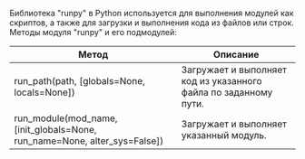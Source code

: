 <p>Библиотека "runpy" в Python используется для выполнения модулей как скриптов, а также для загрузки и выполнения кода из файлов или строк.
Методы модуля "runpy" и его подмодулей:</p>
<table>
<thead>
<tr>
<th>Метод</th>
<th>Описание</th>
</tr>
</thead>
<tbody>
<tr>
<td>run_path(path, [globals=None, locals=None])</td>
<td>Загружает и выполняет код из указанного файла по заданному пути.</td>
</tr>
<tr>
<td>run_module(mod_name, [init_globals=None, run_name=None, alter_sys=False])</td>
<td>Загружает и выполняет указанный модуль.</td>
</tr>
</tbody>
</table>